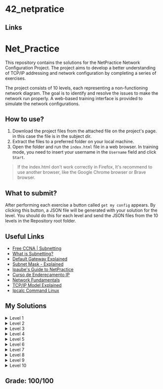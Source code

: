 # 42_netpratice

## Links







# Net_Practice

This repository contains the solutions for the NetPractice Network Configuration Project. The project aims to develop a better understanding of TCP/IP addressing and network configuration by completing a series of exercises.

The project consists of 10 levels, each representing a non-functioning network diagram. The goal is to identify and resolve the issues to make the network run properly.
A web-based training interface is provided to simulate the network configurations.

## How to use?

1. Download the project files from the attached file on the project's page.
   in this case the file is in the subject dir.
3. Extract the files to a preferred folder on your local machine.
4. Open the folder and run the `index.html` file in a web browser. In training mode, you need to insert your username in the `Username` field and click `Start`.
> If the index.html don't work correctly in Firefox, It's recommend to use another browser, like the Google Chrome browser or Brave browser.

## What to submit?
After performing each exercise a button called `get my config` appears. By clicking this button, a JSON file will be generated with your solution for the level.
You should do this for each level and send the JSON files from the 10 levels in the Repository root folder.

## Useful Links
- [Free CCNA | Subnetting](https://www.youtube.com/watch?si=nzX1L8dw5cVbiA3F&v=Ct4PU6CyvTQ&feature=youtu.be)
- [What is Subnetting?](https://www.youtube.com/watch?v=BWZ-MHIhqjM&feature=youtu.be)
- [Default Gateway Explained](https://www.youtube.com/watch?v=pCcJFdYNamc)
- [Subnet Mask - Explained](https://www.youtube.com/watch?v=s_Ntt6eTn94)
- [lpaube's Guide to NetPractice](https://github.com/lpaube/NetPractice)
- [Curso de Endereçamento IP](https://www.youtube.com/playlist?list=PLAp37wMSBouCU49LV0qFbItufigjYk-sp)
- [Network Fundamentals](https://www.youtube.com/playlist?list=PLDQaRcbiSnqF5U8ffMgZzS7fq1rHUI3Q8)
- [TCP/IP Model Explained](https://www.youtube.com/watch?v=OTwp3xtd4dg)
- [Ipcalc Command Linux](https://linuxhint.com/ipcalc-command-linux/)

## My Solutions

<details>
  <summary>Level 1</summary>
<img src=images/level_1.png>
</details>

<details>
  <summary>Level 2</summary>
<img src=images/level_2.png>
</details>

<details>
  <summary>Level 3</summary>
<img src=images/level_3.png>
</details>

<details>
  <summary>Level 4</summary>
<img src=images/level_4.png>
</details>

<details>
  <summary>Level 5</summary>
<img src=images/level_5.png>
</details>

<details>
  <summary>Level 6</summary>
<img src=images/level_6.png>
</details>

<details>
  <summary>Level 7</summary>
<img src=images/level_7.png>
</details>

<details>
  <summary>Level 8</summary>
<img src=images/level_8.png>
</details>

<details>
  <summary>Level 9</summary>
<img src=images/level_9.png>
</details>

<details>
  <summary>Level 10</summary>
<img src=images/level_10.png>
</details>



</details>

## Grade: 100/100
